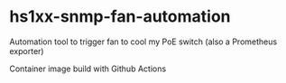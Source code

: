 # hs1xx-snmp-fan-automation
Automation tool to trigger fan to cool my PoE switch (also a Prometheus exporter)

Container image build with Github Actions
